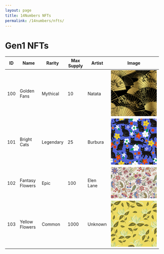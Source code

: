 ```yaml
---
layout: page
title: 14Numbers NFTs
permalink: /14numbers/nfts/
---
```


# Gen1 NFTs

| ID   | Name                 | Rarity      | Max Supply | Artist |Image     |
| -----|----------------------|-------------|------------|--------|-------|
| 100  | Golden Fans           | Mythical    | 10         | Natata | ![100goldenfans.png](./nfts/100goldenfans.png) |
| 101  | Bright Cats          | Legendary   | 25         | Burbura| ![101brightcats.png](./nfts/101brightcats.png) |
| 102  | Fantasy Flowers      | Epic        | 100        | Elen Lane| ![102fantasyflowers.png](./nfts/102fantasyflowers.png) |
| 103  | Yellow Flowers       | Common      | 1000       | Unknown| ![103yellowflowers.png](./nfts/103yellowflowers.png) |
